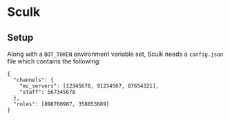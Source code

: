 # Sculk

## Setup

Along with a `BOT_TOKEN` environment variable set, Sculk needs a `config.json` file which contains the following:

```
{
  "channels": {
    "mc_servers": [12345678, 91234567, 87654321],
    "staff": 567345678
  },
  "roles": [898760987, 358853689]
}
```
